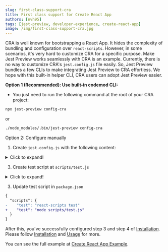 ```yaml
---
slug: first-class-support-cra
title: First class support for Create React App
authors: [nvh95]
tags: [jest-preview, developer-experience, create-react-app]
image: /img/first-class-support-cra.jpg
---
```


CRA is well known for bootstrapping a React App. It hides the complexity of bundling and configuration over `react-scripts`. However, in some scenarios, it's very hard to customize CRA for a specific purpose. Make Jest Preview works seamlessly with CRA is an example.
Currently, there is no way to customize CRA's `jest.config.js` file easily. So, Jest Preview bundles a few CLIs to make integrating Jest Preview to CRA effortless. We hope with this built-in helper CLI, CRA users can adopt Jest Preview easier.

<!--truncate-->

**Option 1 (Recommended): Use built-in codemod CLI:**

- You just need to run the following command at the root of your CRA project:

```bash
npx jest-preview config-cra
```

or

```bash
./node_modules/.bin/jest-preview config-cra
```

Option 2: Configure manually

1. Create `jest.config.js` with the following content:

<details>
  <summary>Click to expand!</summary>

```js
/** @type {import('@jest/types').Config.InitialOptions} */

module.exports = {
  roots: ['<rootDir>/src'],
  collectCoverageFrom: ['src/**/*.{js,jsx,ts,tsx}', '!src/**/*.d.ts'],
  setupFiles: ['react-app-polyfill/jsdom'],
  setupFilesAfterEnv: ['<rootDir>/src/setupTests.ts'],
  testMatch: [
    '<rootDir>/src/**/__tests__/**/*.{js,jsx,ts,tsx}',
    '<rootDir>/src/**/*.{spec,test}.{js,jsx,ts,tsx}',
  ],
  testEnvironment: 'jsdom',
  transform: {
    '^.+\\.(js|jsx|mjs|cjs|ts|tsx)$':
      'react-scripts/config/jest/babelTransform.js',
    '^.+\\.(css|scss|sass)$': 'jest-preview/transforms/css',
    '^(?!.*\\.(js|jsx|mjs|cjs|ts|tsx|css|json)$)':
      'jest-preview/transforms/file',
  },
  transformIgnorePatterns: [
    '[/\\\\]node_modules[/\\\\].+\\.(js|jsx|mjs|cjs|ts|tsx)$',
  ],
  modulePaths: [],
  moduleNameMapper: {
    '^react-native$': 'react-native-web',
  },
  moduleFileExtensions: [
    'web.js',
    'js',
    'web.ts',
    'ts',
    'web.tsx',
    'tsx',
    'json',
    'web.jsx',
    'jsx',
    'node',
  ],
  watchPlugins: [
    'jest-watch-typeahead/filename',
    'jest-watch-typeahead/testname',
  ],
  resetMocks: true,
};
```

</details>

3. Create test script at `scripts/test.js`

<details>
  <summary>Click to expand!</summary>

```js
'use strict';

// Do this as the first thing so that any code reading it knows the right env.
process.env.BABEL_ENV = 'test';
process.env.NODE_ENV = 'test';
process.env.PUBLIC_URL = '';

// Makes the script crash on unhandled rejections instead of silently
// ignoring them. In the future, promise rejections that are not handled will
// terminate the Node.js process with a non-zero exit code.
process.on('unhandledRejection', (err) => {
  throw err;
});

// Ensure environment variables are read.
require('react-scripts/config/env');

const jest = require('jest');
const execSync = require('child_process').execSync;
let argv = process.argv.slice(2);

function isInGitRepository() {
  try {
    execSync('git rev-parse --is-inside-work-tree', { stdio: 'ignore' });
    return true;
  } catch (e) {
    return false;
  }
}

function isInMercurialRepository() {
  try {
    execSync('hg --cwd . root', { stdio: 'ignore' });
    return true;
  } catch (e) {
    return false;
  }
}

// Watch unless on CI or explicitly running all tests
if (
  !process.env.CI &&
  argv.indexOf('--watchAll') === -1 &&
  argv.indexOf('--watchAll=false') === -1
) {
  // https://github.com/facebook/create-react-app/issues/5210
  const hasSourceControl = isInGitRepository() || isInMercurialRepository();
  argv.push(hasSourceControl ? '--watch' : '--watchAll');
}

jest.run(argv);
```

</details>

3. Update test script in `package.json`

```diff
{
  "scripts": {
-    "test": "react-scripts test"
+    "test": "node scripts/test.js"
  }
}
```

After this, you've successfully configured step 3 and step 4 of [Installation](/docs/getting-started/installation). Please follow [Installation](/docs/getting-started/installation) and [Usage](/docs/getting-started/usage) for more.

You can see the full example at [Create React App Example](/docs/examples/create-react-app).
